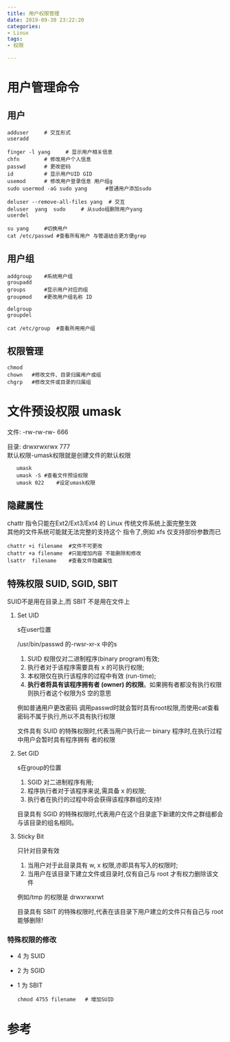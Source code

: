 ```yaml
---
title: 用户权限管理
date: 2019-09-30 23:22:20
categories:
- Linux
tags:
- 权限

---
```

# 用户管理命令
## 用户
    adduser     # 交互形式   
    useradd
    
    finger -l yang     # 显示用户相关信息
    chfn        # 修改用户个人信息
    passwd      # 更改密码
    id          # 显示用户UID GID
    usemod      # 修改用户登录信息 用户组g
    sudo usermod -aG sudo yang      #普通用户添加sudo
    
    deluser --remove-all-files yang  # 交互
    deluser  yang  sudo     # 从sudo组删除用户yang
    userdel
    
    su yang     #切换用户
    cat /etc/passwd #查看所有用户 与管道结合更方便grep
    
## 用户组
    addgroup    #系统用户组
    groupadd
    groups      #显示用户对应的组
    groupmod    #更改用户组名称 ID
    
    delgroup
    groupdel   
    
    cat /etc/group  #查看所用用户组 
    
## 权限管理
    chmod
    chown   #修改文件、目录归属用户或组
    chgrp   #修改文件或目录的归属组   
    
# 文件预设权限 umask
文件: -rw-rw-rw-  666

目录: drwxrwxrwx  777      
默认权限-umask权限就是创建文件的默认权限
       
       umask
       umask -S #查看文件预设权限
       umask 022    #设定umask权限
## 隐藏属性
chattr 指令只能在Ext2/Ext3/Ext4 的 Linux 传统文件系统上面完整生效   
其他的文件系统可能就无法完整的支持这个
指令了,例如 xfs 仅支持部份参数而已  
    
    chattr +i filename  #文件不可更改
    chattr +a filename  #只能增加内容 不能删除和修改
    lsattr  filename    #查看文件隐藏属性
## 特殊权限 SUID, SGID, SBIT
SUID不是用在目录上,而 SBIT 不是用在文件上
1. Set UID

    s在user位置
    
    /usr/bin/passwd 的-rwsr-xr-x 中的s
    1. SUID 权限仅对二进制程序(binary program)有效;
    2. 执行者对于该程序需要具有 x 的可执行权限;
    3. 本权限仅在执行该程序的过程中有效 (run-time);
    4. **执行者将具有该程序拥有者 (owner) 的权限**。如果拥有者都没有执行权限 则执行者这个权限为S 空的意思
    
    例如普通用户更改密码 调用passwd时就会暂时具有root权限,而使用cat查看密码不属于执行,所以不具有执行权限
    
    文件具有 SUID 的特殊权限时,代表当用户执行此一 binary 程序时,在执行过程中用户会暂时具有程序拥有
    者的权限
       
2. Set GID       
    
    s在group的位置
    
    1. SGID 对二进制程序有用;
    2. 程序执行者对于该程序来说,需具备 x 的权限;
    3. 执行者在执行的过程中将会获得该程序群组的支持!
    
    目录具有 SGID 的特殊权限时,代表用户在这个目录底下新建的文件之群组都会与该目录的组名相同。    
3. Sticky Bit

    只针对目录有效
    
    1. 当用户对于此目录具有 w, x 权限,亦即具有写入的权限时;
    2. 当用户在该目录下建立文件或目录时,仅有自己与 root 才有权力删除该文件
    
    例如/tmp 的权限是 drwxrwxrwt
    
    目录具有 SBIT 的特殊权限时,代表在该目录下用户建立的文件只有自己与 root 能够删除!

### 特殊权限的修改
- 4 为 SUID
- 2 为 SGID
- 1 为 SBIT  
    
      chmod 4755 filename   # 增加SUID         

    
# 参考
